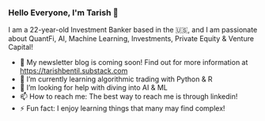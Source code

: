 ### Hello Everyone, I'm Tarish 👋

I am a 22-year-old Investment Banker based in the 🇺🇸, and I am passionate about QuantFi, AI, Machine Learning, Investments, Private Equity & Venture Capital!

- 🔭 My newsletter blog is coming soon! Find out for more information at https://tarishbentil.substack.com
- 🌱 I’m currently learning algorithmic trading with Python & R
- 🤔 I’m looking for help with diving into AI & ML
- 📫 How to reach me: The best way to reach me is through linkedin!
- ⚡ Fun fact: I enjoy learning things that many may find complex!
<!--
**BentilAi/BentilAi** is a ✨ _special_ ✨ repository because its `README.md` (this file) appears on your GitHub profile.

Here are some ideas to get you started:


- 🔭 I’m currently working on ...
- 🌱 I’m currently learning ...
- 👯 I’m looking to collaborate on ...
- 🤔 I’m looking for help with ...
- 💬 Ask me about ...
- 📫 How to reach me: ...
- 😄 Pronouns: ...
- ⚡ Fun fact: ...
-->
